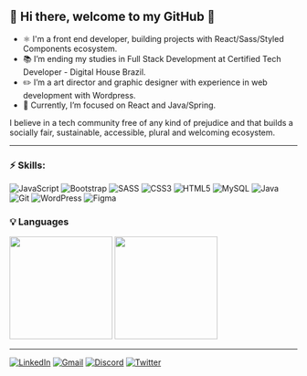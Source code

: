 ## 👋 Hi there, welcome to my GitHub 🚀

- ⚛ I'm a front end developer, building projects with React/Sass/Styled Components ecosystem.
- 📚 I’m ending my studies in Full Stack Development at Certified Tech Developer - Digital House Brazil.
- ✏️ I’m a art director and graphic designer with experience in web development with Wordpress.
- 🌱 Currently, I’m focused on React and Java/Spring.

I believe in a tech community free of any kind of prejudice and that builds a socially fair, sustainable, accessible, plural and welcoming ecosystem.

<hr>

### ⚡ Skills:
![JavaScript](https://img.shields.io/badge/javascript-%23323330.svg?style=for-the-badge&logo=javascript&logoColor=%23F7DF1E)
![Bootstrap](https://img.shields.io/badge/bootstrap-%23563D7C.svg?style=for-the-badge&logo=bootstrap&logoColor=white)
![SASS](https://img.shields.io/badge/SASS-hotpink.svg?style=for-the-badge&logo=SASS&logoColor=white)
![CSS3](https://img.shields.io/badge/css3-%231572B6.svg?style=for-the-badge&logo=css3&logoColor=white)
![HTML5](https://img.shields.io/badge/html5-%23E34F26.svg?style=for-the-badge&logo=html5&logoColor=white)
![MySQL](https://img.shields.io/badge/mysql-%2300f.svg?style=for-the-badge&logo=mysql&logoColor=white)
![Java](https://img.shields.io/badge/java-%23ED8B00.svg?style=for-the-badge&logo=java&logoColor=white)
![Git](https://img.shields.io/badge/git-%23F05033.svg?style=for-the-badge&logo=git&logoColor=white)
![WordPress](https://img.shields.io/badge/WordPress-%23117AC9.svg?style=for-the-badge&logo=WordPress&logoColor=white)
![Figma](https://img.shields.io/badge/figma-%23F24E1E.svg?style=for-the-badge&logo=figma&logoColor=white)

 
### 💡 Languages
<img height=180rem src="https://github-readme-stats.vercel.app/api?username=tuliopxavier&show_icons=true&theme=cobalt&include_all_commits=true&count_private=true&title_color=2ED3EA"/> <img height=180rem src="https://github-readme-stats.vercel.app/api/top-langs/?username=tuliopxavier&layout=compact&theme=cobalt&title_color=2ED3EA"/>

<hr>

[![LinkedIn](https://img.shields.io/badge/linkedin-%230077B5.svg?style=for-the-badge&logo=linkedin&logoColor=white&link=https://www.linkedin.com/in/tuliopxavier/)](https://www.linkedin.com/in/tuliopxavier/)
[![Gmail](https://img.shields.io/badge/Gmail-D14836?style=for-the-badge&logo=gmail&logoColor=white&link=https://mailto:tuliopxavier@gmail.com)](mailto:tuliopxavier@gmail.com)
[![Discord](https://img.shields.io/badge/Discord-%237289DA.svg?style=for-the-badge&logo=discord&logoColor=white&link=https://https://discord.gg/879469602827038771)](https://discord.gg/879469602827038771)
[![Twitter](https://img.shields.io/badge/twitter-%231DA1F2.svg?style=for-the-badge&logo=Twitter&logoColor=white&link=https://https://twitter.com/tuliopxavier)](https://twitter.com/tuliopxavier)

